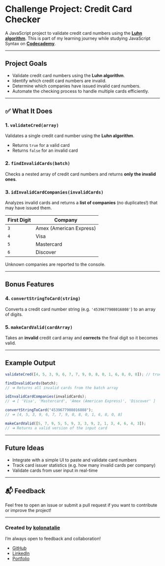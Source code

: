 # Challenge Project: Credit Card Checker

A JavaScript project to validate credit card numbers using the **[Luhn algorithm](https://en.wikipedia.org/wiki/Luhn_algorithm#Description)**. This is part of my learning journey while studying JavaScript Syntax on **[Codecademy](https://www.codecademy.com)**.

---

## Project Goals

- Validate credit card numbers using the **Luhn algorithm**.
- Identify which credit card numbers are invalid.
- Determine which companies have issued invalid card numbers.
- Automate the checking process to handle multiple cards efficiently.

---

## ✅ What It Does

### 1. `validateCred(array)`
Validates a single credit card number using the **Luhn algorithm**.

- Returns `true` for a valid card
- Returns `false` for an invalid card

### 2. `findInvalidCards(batch)`
Checks a nested array of credit card numbers and returns **only the invalid ones**.

### 3. `idInvalidCardCompanies(invalidCards)`
Analyzes invalid cards and returns a **list of companies** (no duplicates!) that may have issued them.

| First Digit | Company               |
|-------------|------------------------|
| `3`         | Amex (American Express) |
| `4`         | Visa                    |
| `5`         | Mastercard              |
| `6`         | Discover                |

Unknown companies are reported to the console.

---

## Bonus Features

### 4. `convertStringToCard(string)`
Converts a credit card number string (e.g. `'4539677908016808'`) to an array of digits.

### 5. `makeCardValid(cardArray)`
Takes an **invalid** credit card array and **corrects** the final digit so it becomes valid.

---

## Example Output

```js
validateCred([4, 5, 3, 9, 6, 7, 7, 9, 0, 8, 0, 1, 6, 8, 0, 8]); // true

findInvalidCards(batch);
// ➜ Returns all invalid cards from the batch array

idInvalidCardCompanies(invalidCards);
// ➜ [ 'Visa', 'Mastercard', 'Amex (American Express)', 'Discover' ]

convertStringToCard("4539677908016808");
// ➜ [4, 5, 3, 9, 6, 7, 7, 9, 0, 8, 0, 1, 6, 8, 0, 8]

makeCardValid([5, 7, 9, 5, 5, 9, 3, 3, 9, 2, 1, 3, 4, 6, 4, 3]);
// ➜ Returns a valid version of the input card
```
---

## Future Ideas

- Integrate with a simple UI to paste and validate card numbers
- Track card issuer statistics (e.g. how many invalid cards per company)
- Validate cards from user input in real-time

---

## 📬 Feedback
Feel free to open an issue or submit a pull request if you want to contribute or improve the project!

---

### Created by [kolonatalie](https://github.com/kolonatalie)
I’m always open to feedback and collaboration!

* [GitHub](https://github.com/kolonatalie)
* [LinkedIn](https://www.linkedin.com/in/kolonatalie/)
* [Portfolio](https://kolonatalie.github.io/portfolio/)
